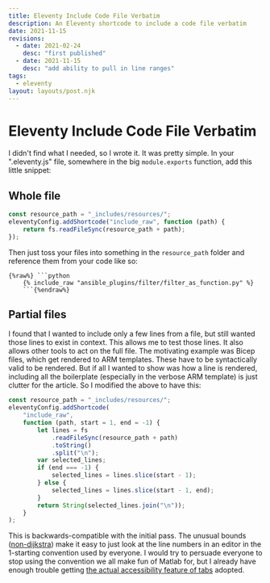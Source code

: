 ```yaml
---
title: Eleventy Include Code File Verbatim
description: An Eleventy shortcode to include a code file verbatim
date: 2021-11-15
revisions:
  - date: 2021-02-24
    desc: "first published"
  - date: 2021-11-15
    desc: "add ability to pull in line ranges"
tags:
  - eleventy
layout: layouts/post.njk
---
```


# Eleventy Include Code File Verbatim

I didn't find what I needed, so I wrote it. It was pretty simple. In your ".eleventy.js" file, somewhere in the big `module.exports` function, add this little snippet:

## Whole file

```js
const resource_path = "_includes/resources/";
eleventyConfig.addShortcode("include_raw", function (path) {
	return fs.readFileSync(resource_path + path);
});
```

Then just toss your files into something in the `resource_path` folder and reference them from your code like so:

````jinja2
{%raw%}	```python
	{% include_raw "ansible_plugins/filter/filter_as_function.py" %}
	```{%endraw%}
````

## Partial files

I found that I wanted to include only a few lines from a file, but still wanted those lines to exist in context. This allows me to test those lines. It also allows other tools to act on the full file. The motivating example was Bicep files, which get rendered to ARM templates. These have to be syntactically valid to be rendered. But if all I wanted to show was how a line is rendered, including all the boilerplate (especially in the verbose ARM template) is just clutter for the article. So I modified the above to have this:

```js
const resource_path = "_includes/resources/";
eleventyConfig.addShortcode(
	"include_raw",
	function (path, start = 1, end = -1) {
		let lines = fs
			.readFileSync(resource_path + path)
			.toString()
			.split("\n");
		var selected_lines;
		if (end === -1) {
			selected_lines = lines.slice(start - 1);
		} else {
			selected_lines = lines.slice(start - 1, end);
		}
		return String(selected_lines.join("\n"));
	}
);
```

This is backwards-compatible with the initial pass. The unusual bounds ([non-dijkstra](https://www.cs.utexas.edu/users/EWD/transcriptions/EWD08xx/EWD831.html)) make it easy to just look at the line numbers in an editor in the 1-starting convention used by everyone. I would try to persuade everyone to stop using the convention we all make fun of Matlab for, but I already have enough trouble getting [the actual accessibility feature of tabs](https://www.reddit.com/r/javascript/comments/c8drjo/nobody_talks_about_the_real_reason_to_use_tabs/) adopted.

